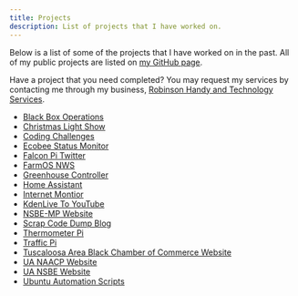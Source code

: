 ```yaml
---
title: Projects
description: List of projects that I have worked on.
---
```


Below is a list of some of the projects that I have worked on in the past.
All of my public projects are listed on 
<a href="https://github.com/almostengr/" target="_blank">my GitHub page</a>.

Have a project that you need completed? You may request my services by contacting me through my business, 
<a href="https://rhtservices.net" target="_blank">Robinson Handy and Technology Services</a>.

* [Black Box Operations](/projects/black-box-operations)
* [Christmas Light Show](/projects/christmas-light-show)
* [Coding Challenges](/projects/coding-challenges)
* [Ecobee Status Monitor](/projects/ecobeestatus)
* [Falcon Pi Twitter](/projects/falcon-pi-twitter)
* [FarmOS NWS](/projects/farmos-nws)
* [Greenhouse Controller](/projects/greenhouse-controller)
* [Home Assistant](/projects/home-assistant)
* [Internet Montior](/projects/internet-monitor)
* [KdenLive To YouTube](/projects/kdenlive-to-youtube)
* [NSBE-MP Website](/projects/nsbemp-website)
* [Scrap Code Dump Blog](/projects/scrap-code-dump-blog)
* [Thermometer Pi](/projects/thermometer-pi)
* [Traffic Pi](/projects/traffic-pi)
* [Tuscaloosa Area Black Chamber of Commerce Website](/projects/tabcc)
* [UA NAACP Website](/projects/uanaacp)
* [UA NSBE Website](/projects/uansbe)
* [Ubuntu Automation Scripts](/projects/ubuntu-automation)
